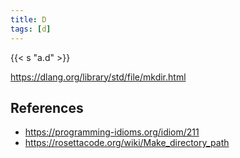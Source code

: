 ```yaml
---
title: D
tags: [d]
---
```


{{< s "a.d" >}}

<https://dlang.org/library/std/file/mkdir.html>

## References

- <https://programming-idioms.org/idiom/211>
- <https://rosettacode.org/wiki/Make_directory_path>
